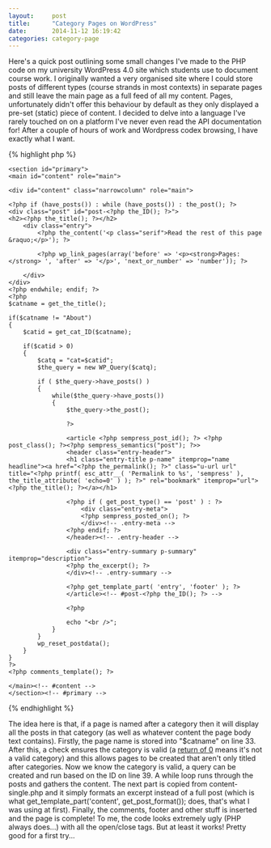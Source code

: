 ```yaml
---
layout:     post
title:      "Category Pages on WordPress"
date:       2014-11-12 16:19:42
categories: category-page
---
```

Here's a quick post outlining some small changes I've made to the PHP code on my university WordPress 4.0 site which students use to document course work. I originally wanted a very organised site where I could store posts of different types (course strands in most contexts) in separate pages and still leave the main page as a full feed of all my content. Pages, unfortunately didn't offer this behaviour by default as they only displayed a pre-set (static) piece of content.  I decided to delve into a language I've rarely touched on on a platform I've never even read the API documentation for! After a couple of hours of work and Wordpress codex browsing, I have exactly what I want. 
<!--more-->

{% highlight php %}
<?php
/**
 * The template for displaying all pages.
 *
 * This is the template that displays all pages by default.
 * Please note that this is the WordPress construct of pages
 * and that other 'pages' on your WordPress site will use a
 * different template.
 *
 * @package SemPress
 * @since SemPress 1.0.0
 */

get_header(); ?>

	<section id="primary">
	<main id="content" role="main">

	<div id="content" class="narrowcolumn" role="main">
	
	<?php if (have_posts()) : while (have_posts()) : the_post(); ?>
	<div class="post" id="post-<?php the_ID(); ?>">
	<h2><?php the_title(); ?></h2>
		<div class="entry">
			<?php the_content('<p class="serif">Read the rest of this page &raquo;</p>'); ?>
	
			<?php wp_link_pages(array('before' => '<p><strong>Pages:</strong> ', 'after' => '</p>', 'next_or_number' => 'number')); ?>
	
		</div>
	</div>
	<?php endwhile; endif; ?>
	<?php
	$catname = get_the_title();

	if($catname != "About")
	{
		$catid = get_cat_ID($catname);

		if($catid > 0)
		{
			$catq = "cat=$catid";
			$the_query = new WP_Query($catq);

			if ( $the_query->have_posts() )
			{
				while($the_query->have_posts())
				{
					$the_query->the_post();

					?>

					<article <?php sempress_post_id(); ?> <?php post_class(); ?><?php sempress_semantics("post"); ?>>
					<header class="entry-header">
					<h1 class="entry-title p-name" itemprop="name headline"><a href="<?php the_permalink(); ?>" class="u-url url" title="<?php printf( esc_attr__( 'Permalink to %s', 'sempress' ), the_title_attribute( 'echo=0' ) ); ?>" rel="bookmark" itemprop="url"><?php the_title(); ?></a></h1>

					<?php if ( get_post_type() == 'post' ) : ?>
						<div class="entry-meta">
						<?php sempress_posted_on(); ?>
						</div><!-- .entry-meta -->
					<?php endif; ?>
					</header><!-- .entry-header -->

					<div class="entry-summary p-summary" itemprop="description">
					<?php the_excerpt(); ?>
					</div><!-- .entry-summary -->

					<?php get_template_part( 'entry', 'footer' ); ?>
					</article><!-- #post-<?php the_ID(); ?> -->

					<?php

					echo "<br />";
				}
			}
			wp_reset_postdata();
		}
	}
	?>
	<?php comments_template(); ?>

	</main><!-- #content -->
	</section><!-- #primary -->

<?php get_sidebar(); ?>
<?php get_footer(); ?>
{% endhighlight %}

The idea here is that, if a page is named after a category then it will display all the posts in that category (as well as whatever content the page body text contains). Firstly, the page name is stored into "$catname" on line 33. After this, a check ensures the category is valid (a [return of 0](http://codex.wordpress.org/Function_Reference/get_cat_ID#Return_Values) means it's not a valid category) and this allows pages to be created that aren't only titled after categories. Now we know the category is valid, a query can be created and run based on the ID on line 39. A while loop runs through the posts and gathers the content. The next part is copied from content-single.php and it simply formats an excerpt instead of a full post (which is what get_template_part('content', get_post_format()); does, that's what I was using at first). Finally, the comments, footer and other stuff is inserted and the page is complete! To me, the code looks extremely ugly (PHP always does...) with all the open/close tags. But at least it works! Pretty good for a first try...
